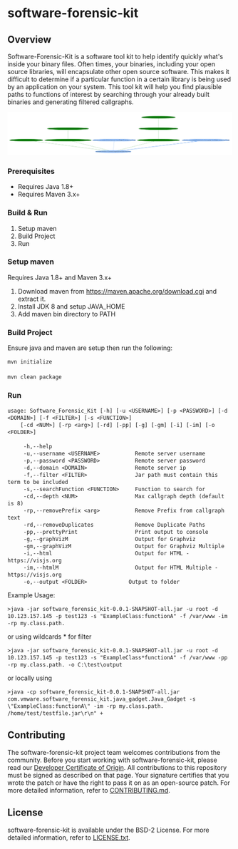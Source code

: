 

# software-forensic-kit

## Overview
Software-Forensic-Kit is a software tool kit to help identify quickly what's inside your binary files. Often times,
your binaries, including your open source libraries, will encapsulate other open source software. This makes it 
difficult to determine if a particular function in a certain library is being used by an application on your system. 
This tool kit will help you find plausible paths to functions of interest by searching through your already built 
binaries and generating filtered callgraphs.  
 
![Software-Forensic-Kit Deployment](doc/images/deployment1.png)


### Prerequisites

* Requires Java 1.8+
* Requires Maven 3.x+

### Build & Run

1. Setup maven
2. Build Project
3. Run

### Setup maven
Requires Java 1.8+ and Maven 3.x+

1. Download maven from <https://maven.apache.org/download.cgi> and extract it.
2. Install JDK 8 and setup JAVA_HOME
3. Add maven bin directory to PATH 

### Build Project
Ensure java and maven are setup then run the following: 

```` bash
mvn initialize

mvn clean package
````
### Run

```
usage: Software_Forensic_Kit [-h] [-u <USERNAME>] [-p <PASSWORD>] [-d <DOMAIN>] [-f <FILTER>] [-s <FUNCTION>] 
	[-cd <NUM>] [-rp <arg>] [-rd] [-pp] [-g] [-gm] [-i] [-im] [-o <FOLDER>]

	 -h,--help
	 -u,--username <USERNAME>			Remote server username
	 -p,--password <PASSWORD>			Remote server password
	 -d,--domain <DOMAIN>				Remote server ip
	 -f,--filter <FILTER>				Jar path must contain this term to be included
	 -s,--searchFunction <FUNCTION>		Function to search for
	 -cd,--depth <NUM>					Max callgraph depth (default is 8)
	 -rp,--removePrefix <arg>			Remove Prefix from callgraph text
	 -rd,--removeDuplicates				Remove Duplicate Paths
	 -pp,--prettyPrint					Print output to console
	 -g,--graphVizM						Output for Graphviz
	 -gm,--graphVizM					Output for Graphviz Multiple
	 -i,--html							Output for HTML - https://visjs.org
	 -im,--htmlM 						Output for HTML Multiple -https://visjs.org
	 -o,--output <FOLDER>             Output to folder
```

Example Usage:

```
>java -jar software_forensic_kit-0.0.1-SNAPSHOT-all.jar -u root -d 10.123.157.145 -p test123 -s "ExampleClass:functionA" -f /var/www -im -rp my.class.path.
```

or using wildcards * for filter

```
>java -jar software_forensic_kit-0.0.1-SNAPSHOT-all.jar -u root -d 10.123.157.145 -p test123 -s "ExampleClass*functionA" -f /var/www -pp -rp my.class.path. -o C:\test\output
```

or locally using

```
>java -cp software_forensic_kit-0.0.1-SNAPSHOT-all.jar com.vmware.software_forensic_kit.java_gadget.Java_Gadget -s \"ExampleClass:functionA\" -im -rp my.class.path.  /home/test/testfile.jar\r\n" + 
```

## Contributing

The software-forensic-kit project team welcomes contributions from the community. Before you start working with software-forensic-kit, please read our [Developer Certificate of Origin](https://cla.vmware.com/dco). All contributions to this repository must be signed as described on that page. Your signature certifies that you wrote the patch or have the right to pass it on as an open-source patch. For more detailed information, refer to [CONTRIBUTING.md](CONTRIBUTING.md).

## License
software-forensic-kit is available under the BSD-2 License.
For more detailed information, refer to [LICENSE.txt](LICENSE.txt).
